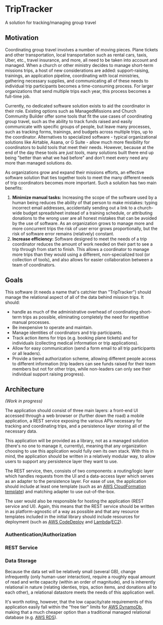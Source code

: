 # TripTracker
A solution for tracking/managing group travel

## Motivation
Coordinating group travel involves a number of moving pieces. Plane tickets and other transportation, local transportation such as rental cars, taxis, Uber, etc., travel insurance, and more, all need to be taken into account and managed. When a church or other ministry decides to manage short-term missions trips, a host of new considerations are added: support-raising, trainings, an application pipeline, coordinating with local ministries, gathering necessary supplies, and communicating all of these needs to individual trip participants becomes a time-consuming process. For larger organizations that send multiple trips each year, this process becomes a full-time job.

Currently, no dedicated software solution exists to aid the coordinator in their role. Existing options such as ManagedMissions and Church Community Builder offer some tools that fit the use cases of coordinating group travel, such as the ability to track funds raised and easily communicate with specific groups of people, but leave many processes, such as tracking forms, trainings, and budgets across multiple trips, up to the coordinator. Alternatives to specialized software - typical organizational solutions like Airtable, Asana, or G Suite - allow much more flexibility for coordinators to build tools that meet their needs. However, because at the end of the day these tools are *just tools*, many solutions built there end up being "better than what we had before" and don't meet every need any more than managed solutions do.

As organizations grow and expand their missions efforts, an effective software solution that ties together tools to meet the many different needs of trip coordinators becomes more important. Such a solution has two main benefits:

1. **Minimize manual tasks:** Increasing the scope of the software used by a human being reduces the ability of that person to make mistakes: typing incorrect email addresses, accidentally sending out a link to a church-wide budget spreadsheet instead of a training schedule, or attributing donations to the wrong user are all honest mistakes that can be avoided by the use of software. As an organization grows to manage more and more concurrent trips the risk of user error grows proportionally, but the risk of software error remains (relatively) constant.
1. **Increase efficiency:** Software designed to meet the needs of a trip coordinator reduces the amount of work needed on their part to see a trip through from start to finish. This allows a coordinator to manage more trips than they would using a different, non-specialized tool (or collection of tools), and also allows for easier collaboration between a team of coordinators.

## Goals
This software (it needs a name that's catchier than "TripTracker") should manage the relational aspect of all of the data behind mission trips. It should:

* handle as much of the administrative overhead of coordinating short-term trips as possible, eliminating completely the need for repetitive manual processes. 
* Be inexpensive to operate and maintain. 
* Manage identities of coordinators and trip participants.
* Track action items for trips (e.g. booking plane tickets) and for individuals (collecting medical information or trip applications).
* Allow for easy communication (send a form email to all trip participants or all leaders).
* Provide a tiered authorization scheme, allowing different people access to different information (trip leaders can see funds raised for their team members but not for other trips, while non-leaders can only see their individual support raising progress).

## Architecture
*(Work in progress)*

The application should consist of three main layers: a front-end UI accessed through a web browser or (further down the road) a mobile application, a REST service exposing the various APIs necessary for tracking and coordinating trips, and a persistence layer storing all of the necessary data.

This application will be provided as a library, not as a managed solution (there's no one to manage it, currently), meaning that any organization choosing to use this application would fully own its own stack. With this in mind, the application should be written in a relatively modular way, to allow users to support any persistence layer they want to use. 

The REST service, then, consists of two components: a routing/logic layer which handles requests from the UI and a data-access layer which serves as an adapter to the persistence layer. For ease of use, the application should include at least one template (such as an [AWS CloudFormation template](https://aws.amazon.com/cloudformation/aws-cloudformation-templates/)) and matching adapter to use out-of-the-box.

The user would also be responsible for hosting the application (REST service and UI). Again, this means that the REST service should be written in as platform-agnostic of a way as possible and that any resource templates included in the initial library should include resources for deployment (such as [AWS CodeDeploy](https://aws.amazon.com/codedeploy/) and [Lambda](https://aws.amazon.com/lambda/)/[EC2](https://aws.amazon.com/ec2/)).

### Authentication/Authorization

### REST Service

### Data Storage
Because the data set will be relatively small (several GB), change infrequently (only human-user interaction), require a roughly equal amount of read and write capacity (within an order of magnitude), and is inherently relational in nature (relating identies, trips, action items, and donations all to each other), a relational datastore meets the needs of this application well.

It's worth noting, however, that the low capacity/rate requirements of this application easily fall within the "free tier" limits for [AWS DynamoDb](https://aws.amazon.com/dynamodb/pricing/), making that a much cheaper option than a traditional managed relational database (e.g. [AWS RDS](https://calculator.s3.amazonaws.com/index.html#s=RDS)).
